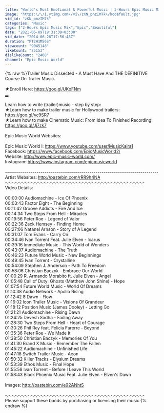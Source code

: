 ```yaml
---
title: "World's Most Emotional & Powerful Music | 2-Hours Epic Music Mix - Vol.1"
image: "https:\/\/i.ytimg.com\/vi\/zKN_pnzIM7k\/hqdefault.jpg"
vid_id: "zKN_pnzIM7k"
categories: "Music"
tags: ["2-Hours Epic Music Mix","Epic","Beautiful"]
date: "2021-06-09T19:31:39+03:00"
vid_date: "2014-06-26T17:56:48Z"
duration: "PT2H1M56S"
viewcount: "9045148"
likeCount: "75153"
dislikeCount: "2408"
channel: "Epic Music World"
---
```

{% raw %}Trailer Music Dissected - A Must Have And THE DEFINITIVE Course On Trailer Music. <br /><br />★Enroll Here: <a rel="nofollow" target="blank" href="https://goo.gl/UKoFNm">https://goo.gl/UKoFNm</a><br />▂<br /><br />Learn how to write (trailer)music - step by step:<br />★Learn how to make trailer music for Hollywood trailers: <a rel="nofollow" target="blank" href="https://goo.gl/vc9SR7">https://goo.gl/vc9SR7</a><br />★Learn how to make Cinematic Music: From Idea To Finished Recording: <a rel="nofollow" target="blank" href="https://goo.gl/Jj7zk7">https://goo.gl/Jj7zk7</a><br /><br />Epic Music World Websites: <br /><br />Epic Music World I: <a rel="nofollow" target="blank" href="https://www.youtube.com/user/MusicKaira1">https://www.youtube.com/user/MusicKaira1</a><br />Facebook: <a rel="nofollow" target="blank" href="https://www.facebook.com/EpicMusicWorld2/">https://www.facebook.com/EpicMusicWorld2/</a><br />Website: <a rel="nofollow" target="blank" href="http://www.epic-music-world.com/">http://www.epic-music-world.com/</a><br />Instagram: <a rel="nofollow" target="blank" href="https://www.instagram.com/epicmusicworld">https://www.instagram.com/epicmusicworld</a><br /><br />------------------------------------------------------------------------------<br />Artist Websites: <a rel="nofollow" target="blank" href="http://pastebin.com/rRR9h4NA">http://pastebin.com/rRR9h4NA</a><br />-.-.-.-.-.-.-.-.-.-.-.-.-.-.-.-.-.-.-.-.-.-.-.-.-.-.-.-.-.-.-.-.-.-.-.-.-.-.-.-.-.-.-.-<br />Video Details:<br /><br />00:00:00 Audiomachine - Ice Of Phoenix <br />00:03:43 Factor Eight - The Beginning <br />00:11:42  Groove Addicts - Fire And Ice<br />00:14:34 Two Steps From Hell - Miracles<br />00:19:56 Peter Roe - Legend of Valor<br />00:22:36 Zack Hemsey - Finding Home<br />00:27:06 Natanel Arnson - Story of A Legend<br />00:31:07 Tom Evans - Carry On<br />00:34:46 Ivan Torrent Feat. Julie Elven - Icarus<br />00:39:16 Immediate Music - This World of Wonders<br />00:43:07 Audiomachine - The Truth<br />00:46:23 Future World Music - New Beginnings<br />00:49:45 Ivan Torrent - Crystalline<br />00:54:09 Stephen J. Anderson - Path To Freedom<br />00:58:06 Christian Baczyk - Embrace Our World<br />01:00:29 R. Armando Morabito ft. Julie Elven - Angel<br />01:05:48 Call of Duty: Ghosts (Matthew John Shine) - Hope<br />01:07:54 Future World Music - World Of Dreams<br />01:10:38 Audio Network - Apollo Rising<br />01:12:42 8 Dawn - Flow<br />01:16:02 Icon Trailer Music - Visions Of Grandeur<br />01:18:12 Position Music (James Dooley) - Letting Go<br />01:21:21 Audiomachine - Rising Dawn<br />01:24:25 Devesh Sodha - Fading Away<br />01:28:30 Two Steps From Hell - Heart of Courage<br />01:30:26 Phil Rey feat. Felicia Farerre - Beyond<br />01:35:36 Peter Roe - We Made It<br />01:38:50 Christian Baczyk - Memories Of You<br />01:41:30 Brand X Music - Remember The Fallen<br />01:45:22 Audiomachine - Unfinished Life<br />01:47:18 Switch Trailer Music - Aeon<br />01:50:32 Killer Tracks - Elysium Dreams<br />01:53:39 Ethos Music - Final Hope<br />01:55:56 Ivan Torrent - Before I Leave This World<br />01:58:43 Black Phoenix Music Feat. Julie Elven - Elven's Dawn<br /><br />Images: <a rel="nofollow" target="blank" href="http://pastebin.com/e92ANhtS">http://pastebin.com/e92ANhtS</a><br /><br />-.-.-.-.-.-.-.-.-.-.-.-.-.-.-.-.-.-.-.-.-.-.-.-.-.-.-.-.-.-.-.-.-.-.-.-.-.-.-.-.-.-.-.-<br />Please support these bands by purchasing or licensing their music.{% endraw %}
